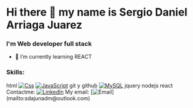 # Hi there 👋 my name is Sergio Daniel Arriaga Juarez
### I'm Web developer full stack
- 🌱 I’m currently learning REACT

### Skills:
html
[![Css](https://img.shields.io/badge/Css-F7DF1E?style=for-the-badge&logo=css&logoColor=white&labelColor=101010)]()
[![JavaScript](https://img.shields.io/badge/JavaScript-F7DF1E?style=for-the-badge&logo=javascript&logoColor=white&labelColor=101010)]()
git y github
[![MySQL](https://img.shields.io/badge/MySQL-4479A1?style=for-the-badge&logo=mysql&logoColor=white&labelColor=101010)]()
jquery
nodejs
react
Contactme: [![LinkedIn](https://img.shields.io/badge/LinkedIn-Sergio_Daniel_Arriga_Juarez-0077B5?style=for-the-badge&logo=linkedin&logoColor=white&labelColor=101010)](https://www.linkedin.com/in/sergio-daniel-arriaga-juarez-7712711b0/)
My email: [![Email](https://img.shields.io/badge/sdajunadm@outlook.com-email_personal_(respuesta_lenta)-D14836?style=for-the-badge&logo=gmail&logoColor=white&labelColor=101010)](mailto:sdajunadm@outlook.com)
